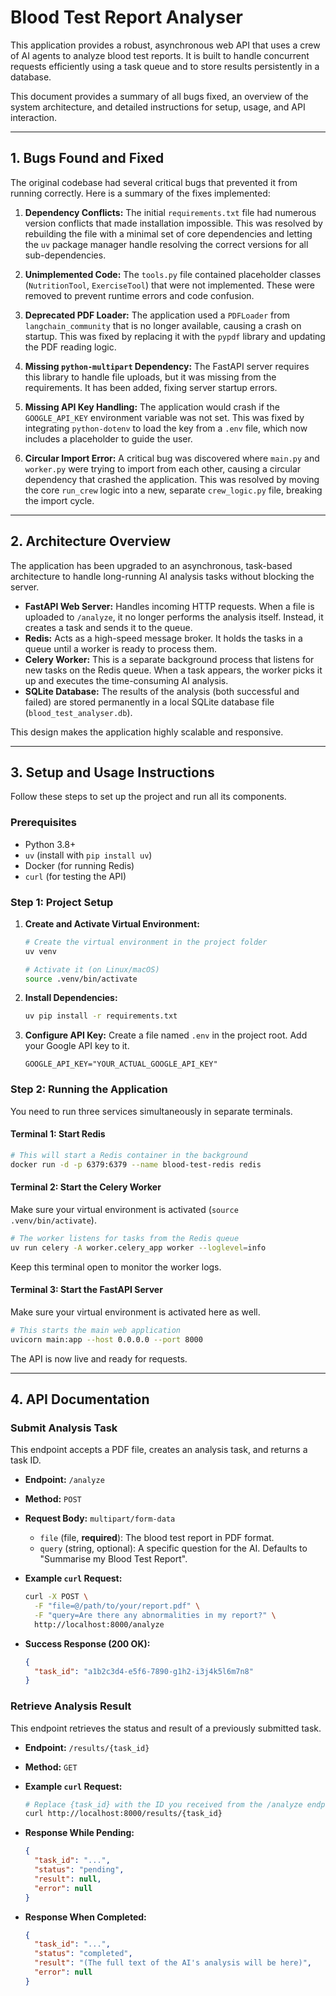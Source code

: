 # Blood Test Report Analyser

This application provides a robust, asynchronous web API that uses a crew of AI agents to analyze blood test reports. It is built to handle concurrent requests efficiently using a task queue and to store results persistently in a database.

This document provides a summary of all bugs fixed, an overview of the system architecture, and detailed instructions for setup, usage, and API interaction.

---

## 1. Bugs Found and Fixed

The original codebase had several critical bugs that prevented it from running correctly. Here is a summary of the fixes implemented:

1.  **Dependency Conflicts:** The initial `requirements.txt` file had numerous version conflicts that made installation impossible. This was resolved by rebuilding the file with a minimal set of core dependencies and letting the `uv` package manager handle resolving the correct versions for all sub-dependencies.

2.  **Unimplemented Code:** The `tools.py` file contained placeholder classes (`NutritionTool`, `ExerciseTool`) that were not implemented. These were removed to prevent runtime errors and code confusion.

3.  **Deprecated PDF Loader:** The application used a `PDFLoader` from `langchain_community` that is no longer available, causing a crash on startup. This was fixed by replacing it with the `pypdf` library and updating the PDF reading logic.

4.  **Missing `python-multipart` Dependency:** The FastAPI server requires this library to handle file uploads, but it was missing from the requirements. It has been added, fixing server startup errors.

5.  **Missing API Key Handling:** The application would crash if the `GOOGLE_API_KEY` environment variable was not set. This was fixed by integrating `python-dotenv` to load the key from a `.env` file, which now includes a placeholder to guide the user.

6.  **Circular Import Error:** A critical bug was discovered where `main.py` and `worker.py` were trying to import from each other, causing a circular dependency that crashed the application. This was resolved by moving the core `run_crew` logic into a new, separate `crew_logic.py` file, breaking the import cycle.

---

## 2. Architecture Overview

The application has been upgraded to an asynchronous, task-based architecture to handle long-running AI analysis tasks without blocking the server.

*   **FastAPI Web Server:** Handles incoming HTTP requests. When a file is uploaded to `/analyze`, it no longer performs the analysis itself. Instead, it creates a task and sends it to the queue.
*   **Redis:** Acts as a high-speed message broker. It holds the tasks in a queue until a worker is ready to process them.
*   **Celery Worker:** This is a separate background process that listens for new tasks on the Redis queue. When a task appears, the worker picks it up and executes the time-consuming AI analysis.
*   **SQLite Database:** The results of the analysis (both successful and failed) are stored permanently in a local SQLite database file (`blood_test_analyser.db`).

This design makes the application highly scalable and responsive.

---

## 3. Setup and Usage Instructions

Follow these steps to set up the project and run all its components.

### Prerequisites
*   Python 3.8+
*   `uv` (install with `pip install uv`)
*   Docker (for running Redis)
*   `curl` (for testing the API)

### Step 1: Project Setup
1.  **Create and Activate Virtual Environment:**
    ```bash
    # Create the virtual environment in the project folder
    uv venv

    # Activate it (on Linux/macOS)
    source .venv/bin/activate
    ```

2.  **Install Dependencies:**
    ```bash
    uv pip install -r requirements.txt
    ```

3.  **Configure API Key:**
    Create a file named `.env` in the project root. Add your Google API key to it.
    ```
    GOOGLE_API_KEY="YOUR_ACTUAL_GOOGLE_API_KEY"
    ```

### Step 2: Running the Application
You need to run three services simultaneously in separate terminals.

#### Terminal 1: Start Redis
```bash
# This will start a Redis container in the background
docker run -d -p 6379:6379 --name blood-test-redis redis
```

#### Terminal 2: Start the Celery Worker
Make sure your virtual environment is activated (`source .venv/bin/activate`).
```bash
# The worker listens for tasks from the Redis queue
uv run celery -A worker.celery_app worker --loglevel=info
```
Keep this terminal open to monitor the worker logs.

#### Terminal 3: Start the FastAPI Server
Make sure your virtual environment is activated here as well.
```bash
# This starts the main web application
uvicorn main:app --host 0.0.0.0 --port 8000
```
The API is now live and ready for requests.

---

## 4. API Documentation

### Submit Analysis Task
This endpoint accepts a PDF file, creates an analysis task, and returns a task ID.

*   **Endpoint:** `/analyze`
*   **Method:** `POST`
*   **Request Body:** `multipart/form-data`
    *   `file` (file, **required**): The blood test report in PDF format.
    *   `query` (string, optional): A specific question for the AI. Defaults to "Summarise my Blood Test Report".

*   **Example `curl` Request:**
    ```bash
    curl -X POST \
      -F "file=@/path/to/your/report.pdf" \
      -F "query=Are there any abnormalities in my report?" \
      http://localhost:8000/analyze
    ```

*   **Success Response (200 OK):**
    ```json
    {
      "task_id": "a1b2c3d4-e5f6-7890-g1h2-i3j4k5l6m7n8"
    }
    ```

### Retrieve Analysis Result
This endpoint retrieves the status and result of a previously submitted task.

*   **Endpoint:** `/results/{task_id}`
*   **Method:** `GET`

*   **Example `curl` Request:**
    ```bash
    # Replace {task_id} with the ID you received from the /analyze endpoint
    curl http://localhost:8000/results/{task_id}
    ```

*   **Response While Pending:**
    ```json
    {
      "task_id": "...",
      "status": "pending",
      "result": null,
      "error": null
    }
    ```

*   **Response When Completed:**
    ```json
    {
      "task_id": "...",
      "status": "completed",
      "result": "(The full text of the AI's analysis will be here)",
      "error": null
    }
    ```
